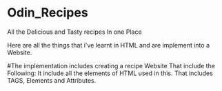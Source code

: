 # Odin_Recipes
All the Delicious and Tasty recipes In one Place

Here are all the things that i've learnt in HTML and are  implement into a Website.

#The implementation includes creating a recipe Website That include the Following:
    It include all the elements of HTML used in this.
        That includes TAGS, Elements and Attributes.
